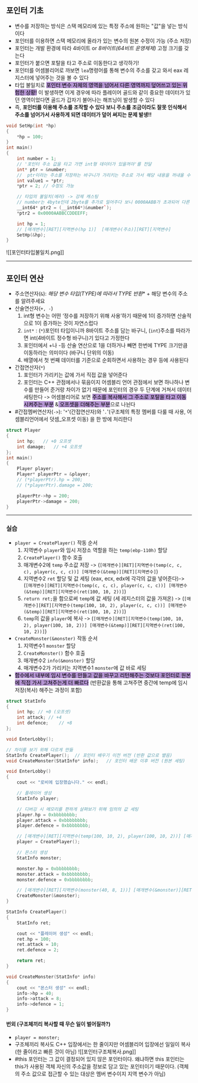 ## 포인터 기초
- 변수를 저장하는 방식은 스택 메모리에 있는 특정 주소에 원하는 "값"을 넣는 방식이다
- 포인터를 이용하면 스택 메모리에 올라가 있는 변수의 원본 수정이 가능 (주소 저장)
- 포인터는 개발 환경에 따라 4바이트 or *8바이트(64비트 운영체제)* 고정 크기를 갖는다
- 포인터가 붙으면 포탈을 타고 주소로 이동한다고 생각하기!
- 포인터를 어셈블리어로 까보면 `lea`명령어를 통해 변수의 주소를 갖고 와서 eax 레지스터에 넣어주는 것을 볼 수 있다
- 타입 불일치로 <mark style="background: #824CB496;">포인터 변수 자체의 영역을 넘어서 다른 영역까지 덮어쓰고 있는 위험한 상황!</mark> 이 발생하면 이게 경우에 따라 플레이어 골드와 같이 중요한 데이터가 있던 영역이었다면 골드가 갑자기 불어나는 해프닝이 발생할 수 있다
- 즉, **포인터를 이용해 주소를 조작할 수 있다 보니 주소를 조금이라도 잘못 인식해서 주소를 넘어가서 사용하게 되면 데이터가 덮어 써지는 문제 발생!!**
```cpp
void SetHp(int *hp)
{
	*hp = 100;
}
int main()
{
    int number = 1;
    // '포인터 주소 값을 타고 가면 int형 데이터가 있을꺼야'를 전달 
    int* ptr = &number;
	//  ptr이라는 주소를 저장하는 바구니가 가리키는 주소로 가서 해당 내용을 꺼내올 수 있다
	int value1 = *ptr;
	*ptr = 2; // 수정도 가능

	// 타입의 불일치(에러) -> 강제 캐스팅
	// number는 4byte인데 2byte를 추가로 밀어주다 보니 0000AABB가 초과되어 다른 영역까지 차지
	__int64* ptr2 = (__int64*)&number`);
	*ptr2 = 0x0000AABBCCDDEEFF;

	int hp = 1;
	// [매개변수][RET][지역변수(hp 1)]  [매개변수(주소)][RET][지역변수]
	SetHp(&hp);
}
```
![[포인터타입불일치.png]]

***

## 포인터 연산
- 주소연산자(`&`): **해당 변수 타입(TYPE)에 따라서 TYPE* 반환** + 해당 변수의 주소를 알려주세요
- 산술연산자(`+, -`)
	1.  int형 변수는 어떤 ‘정수를 저장하기 위해 사용’하기 때문에 1이 증가하면 산술적으로 1이 증가하는 것이 자연스럽다
	2. `int*` : (`*`)포인터 타입이니까 8바이트 주소를 담는 바구니, (`int`)주소를 따라가면 int(4바이트 정수형 바구니)기 있다고 가정한다
	3. 포인터에서 +나 -등 산술 연산으로 1을 더하거나 빼면 한번에 TYPE 크기만큼 이동하라는 의미이다 (바구니 단위의 이동)
	4. 배열에서 첫 번째 데이터를 기준으로 순회하면서 사용하는 경우 등에 사용된다
- 간접연산자(`*`)
	1. 포인터가 가리키는 값에 가서 직접 값을 넣어준다
	2. 포인터는 C++ 관점에서나 묶음이지 어셈블리 언어 관점에서 보면 하나하나 변수를 만들어 준거랑 차이가 없기 때문에 포인터의 경우 두 단계에 거쳐서 데이터 세팅한다
	   -> 어셈블리어로 보면 <mark style="background: #824CB496;">주소를 복사해서 그 주소로 포탈을 타고 이동 시켜주는 부분</mark> &<mark style="background: #824CB496;"> 오프셋을 더해주는 부분</mark>으로 나뉜다
- #간접멤버연산자(`->`): '`*`'(간접연산자)와 '`.`'(구조체의 특정 멤버를 다룰 때 사용, 어셈블리언어에서 덧셈_오프셋 이동) 을 한 방에 처리한다
```cpp
struct Player
{
	int hp;   // +0 오프셋
	int damage;   // +4 오프셋
};
int main()
{
	Player player;
	Player* playerPtr = &player;
	// (*playerPtr).hp = 200;
	// (*playerPtr).damage = 200;

	playerPtr->hp = 200;
	playerPtr->damage = 200;
}
```

***


### 실습
- `player = CreatePlayer()` 작동 순서
	1. 지역변수 `player`와 임시 저장소 역할을 하는 `temp(ebp-110h)` 할당
	2. `CreatePlayer()` 함수 호출
	3. 매개변수2에 `temp` 주소값 저장 ->
	   (`[매개변수][RET][지역변수(temp(c, c, c), player(c, c, c))] [매개변수(&temp)][RET][지역변수]`)
	4. 지역변수2 `ret` 할당 및 값 세팅 (eax, ecx, edx에 각각의 값을 넣어준다)->
	   (`[매개변수][RET][지역변수(temp(c, c, c), player(c, c, c))] [매개변수(&temp)][RET][지역변수(ret(100, 10, 2))]`)
	5. `return ret;`을 함으로써 `temp`에 값 세팅 (세 레지스터의 값을 가져온) ->
	    (`[매개변수][RET][지역변수(temp(100, 10, 2), player(c, c, c))] [매개변수(&temp)][RET][지역변수(ret(100, 10, 2))]`)
	6. `temp`의 값을 `player`에 복사 ->
	    (`[매개변수][RET][지역변수(temp(100, 10, 2), player(100, 10, 2))] [매개변수(&temp)][RET][지역변수(ret(100, 10, 2))]`)
- `CreateMonster(&monster)` 작동 순서
	1. 지역변수1 `monster` 할당
	2. `CreateMonster()` 함수 호출
	3. 매개변수2 `info(&monster)` 할당
	4. 매개변수2가 가리키는 지역변수1 `monster`에 값 바로 세팅
- <mark style="background: #824CB496;">함수에서 내부에 임시 변수를 만들고 값을 바꾸고 리턴해주는 것보다 포인터로 원본에 직접 가서 고쳐주는게 더 빠르다</mark> (반환값을 통해 고쳐주면 중간에 temp에 임시저장(복사) 해주는 과정이 포함)
```cpp
struct StatInfo
{
    int hp; // +0 (오프셋)
    int attack; // +4
    int defence;    // +8
};

void EnterLobby();

// 차이를 보기 위해 다르게 만듦
StatInfo CreatePlayer();  // 포인터 배우기 이전 버전 (반환 값으로 뱉음)
void CreateMonster(StatInfo* info);   // 포인터 배운 이후 버전 (원본 세팅)

void EnterLobby()
{
    cout << "로비에 입장했습니다." << endl;

    // 플레이어 생성
    StatInfo player;

    // 디버깅 시 메모리를 편하게 살펴보기 위해 임의의 값 세팅
    player.hp = 0xbbbbbbbb;
    player.attack = 0xbbbbbbbb;
    player.defence = 0xbbbbbbbb;

	// [매개변수][RET][지역변수(temp(100, 10, 2), player(100, 10, 2))] [매개변수(&temp)][RET][지역변수(ret(100, 10, 2))]
    player = CreatePlayer();

    // 몬스터 생성
    StatInfo monster;

    monster.hp = 0xbbbbbbbb;
    monster.attack = 0xbbbbbbbb;
    monster.defence = 0xbbbbbbbb;

	// [매개변수][RET][지역변수(monster(40, 8, 1))] [매개변수(&monster)][RET][지역변수()]
    CreateMonster(&monster);
}

StatInfo CreatePlayer()
{
	StatInfo ret;

	cout << "플레이어 생성" << endl;
	ret.hp = 100;
	ret.attack = 10;
	ret.defence = 2;

	return ret;
}

void CreateMonster(StatInfo* info)
{
	cout << "몬스터 생성" << endl;
	info->hp = 40;
	info->attack = 8;
	info->defence = 1;
}
```

#### 번외 (구조체끼리 복사할 때 무슨 일이 벌어질까?)
- `player = monster;`
- 구조체끼리 복사도 C++ 입장에서는 한 줄이지만 어셈블리어 입장에선 일일이 복사 (한 줄이라고 빠른 것이 아님) 
  ![[포인터구조체복사.png]]
- #this 포인터는 그 값이 결정되어 있지 않은 포인터이다. 왜냐하면 this 포인터는 this가 사용된 객체 자신의 주소값을 정보로 담고 있는 포인터이기 때문이다. (객체의 주소 값으로 접근할 수 있는 대상은 멤버 변수이지 지역 변수가 아님)

